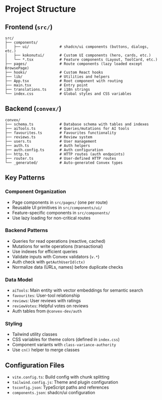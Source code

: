 # Project Structure

## Frontend (`src/`)
```
src/
├── components/
│   ├── ui/              # shadcn/ui components (buttons, dialogs, etc.)
│   ├── kokonutui/       # Custom UI components (hero, cards, etc.)
│   └── *.tsx            # Feature components (Layout, ToolCard, etc.)
├── pages/               # Route components (lazy loaded except BrowsePage)
├── hooks/               # Custom React hooks
├── lib/                 # Utilities and helpers
├── App.tsx              # Root component with routing
├── main.tsx             # Entry point
├── translations.ts      # i18n strings
└── index.css            # Global styles and CSS variables
```

## Backend (`convex/`)
```
convex/
├── schema.ts            # Database schema with tables and indexes
├── aiTools.ts           # Queries/mutations for AI tools
├── favourites.ts        # Favourites functionality
├── reviews.ts           # Review system
├── users.ts             # User management
├── auth.ts              # Auth helpers
├── auth.config.ts       # Auth configuration
├── http.ts              # HTTP routes (auth endpoints)
├── router.ts            # User-defined HTTP routes
└── _generated/          # Auto-generated Convex types
```

## Key Patterns

### Component Organization
- Page components in `src/pages/` (one per route)
- Reusable UI primitives in `src/components/ui/`
- Feature-specific components in `src/components/`
- Use lazy loading for non-critical routes

### Backend Patterns
- Queries for read operations (reactive, cached)
- Mutations for write operations (transactional)
- Use indexes for efficient queries
- Validate inputs with Convex validators (`v.*`)
- Auth check with `getAuthUserId(ctx)`
- Normalize data (URLs, names) before duplicate checks

### Data Model
- `aiTools`: Main entity with vector embeddings for semantic search
- `favourites`: User-tool relationship
- `reviews`: User reviews with ratings
- `reviewVotes`: Helpful votes on reviews
- Auth tables from `@convex-dev/auth`

### Styling
- Tailwind utility classes
- CSS variables for theme colors (defined in `index.css`)
- Component variants with `class-variance-authority`
- Use `cn()` helper to merge classes

## Configuration Files
- `vite.config.ts`: Build config with chunk splitting
- `tailwind.config.js`: Theme and plugin configuration
- `tsconfig.json`: TypeScript paths and references
- `components.json`: shadcn/ui configuration
